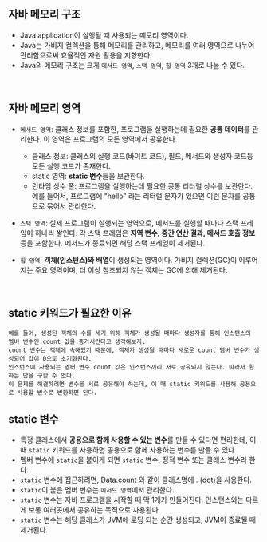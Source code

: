 ## 자바 메모리 구조

* Java application이 실행될 때 사용되는 메모리 영역이다.
* Java는 가비지 컬렉션을 통해 메모리를 관리하고, 메모리를 여러 영역으로 나누어 관리함으로써 효율적인 자원 활용을 지향한다.
* Java의 메모리 구조는 크게 ``메서드 영역``, ``스택 영역``, ``힙 영역`` 3개로 나눌 수 있다.

<br>

## 자바 메모리 영역
* ``메서드 영역``: 클래스 정보를 포함한, 프로그램을 실행하는데 필요한 **공통 데이터**를 관리한다. 이 영역은 프로그램의 모든 영역에서 공유한다.

  * 클래스 정보: 클래스의 실행 코드(바이트 코드), 필드, 메서드와 생성자 코드등 모든 실행 코드가 존재한다.
  * static 영역: **static 변수**들을 보관한다.
  * 런타임 상수 풀: 프로그램을 실행하는데 필요한 공통 리터럴 상수를 보관한다. 예를 들어서, 프로그램에
"hello" 라는 리터럴 문자가 있으면 이런 문자를 공통으로 묶어서 관리한다.


* ``스택 영역``: 실제 프로그램이 실행되는 영역으로, 메서드를 실행할 때마다 스택 프레임이 하나씩 쌓인다.  각 스택 프레임은 **지역 변수, 중간 연산 결과,
   메서드 호출 정보** 등을 포함한다. 메서드가 종료되면 해당 스택 프레임이 제거된다.
* ``힙 영역``: **객체(인스턴스)와 배열**이 생성되는 영역이다. 가비지 컬렉션(GC)이 이루어지는 주요 영역이며, 더 이상 참조되지 않는 객체는 GC에 의해 제거된다.

<br>

## static 키워드가 필요한 이유

```
예를 들어, 생성된 객체의 수를 세기 위해 객체가 생성될 때마다 생성자를 통해 인스턴스의 멤버 변수인 count 값을 증가시킨다고 생각해보자.
count 변수는 객체에 속해있기 때문에, 객체가 생성될 때마다 새로운 count 멤버 변수가 생성되어 값이 0으로 초기화된다.
인스턴스에 사용되는 멤버 변수 count 값은 인스턴스끼리 서로 공유되지 않는다. 따라서 원하는 답을 구할 수 없다.
이 문제를 해결하려면 변수를 서로 공유해야 하는데, 이 때 static 키워드를 사용해 공용으로 사용할 변수로 변환하면 된다.
```

## static 변수

* 특정 클래스에서 **공용으로 함께 사용할 수 있는 변수**를 만들 수 있다면 편리한데, 이 때 ``static`` 키워드를 사용하면 공용으로 함께 사용하는 변수를 만들 수 있다.
* 멤버 변수에 ``static``을 붙이게 되면 ``static`` 변수, 정적 변수 또는 클래스 변수라 한다.
* ``static`` 변수에 접근하려면, Data.count 와 같이 클래스명에 . (dot)을 사용한다.
* ``static``이 붙은 멤버 변수는 ``메서드 영역``에서 관리한다.
* ``static`` 변수는 자바 프로그램을 시작할 때 딱 1개가 만들어진다. 인스턴스와는 다르게 보통 여러곳에서 공유하는 목적으로 사용된다.
* ``static`` 변수는 해당 클래스가 JVM에 로딩 되는 순간 생성되고, JVM이 종료될 때 제거된다.
